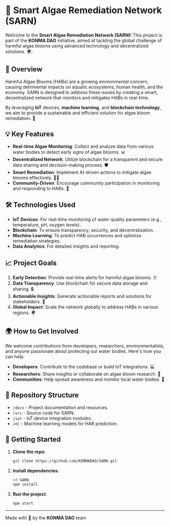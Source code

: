 # 🌿 Smart Algae Remediation Network (SARN)

Welcome to the **Smart Algae Remediation Network (SARN)**! This project is part of the **KONMA DAO** initiative, aimed at tackling the global challenge of harmful algae blooms using advanced technology and decentralized solutions. 🌍💧

## 🌊 Overview
Harmful Algae Blooms (HABs) are a growing environmental concern, causing detrimental impacts on aquatic ecosystems, human health, and the economy. SARN is designed to address these issues by creating a smart, decentralized network that monitors and mitigates HABs in real-time.

By leveraging **IoT** devices, **machine learning**, and **blockchain technology**, we aim to provide a sustainable and efficient solution for algae bloom remediation. 🌱

## 💡 Key Features
- **Real-time Algae Monitoring**: Collect and analyze data from various water bodies to detect early signs of algae blooms. 📊
- **Decentralized Network**: Utilize blockchain for a transparent and secure data sharing and decision-making process. 🛡️
- **Smart Remediation**: Implement AI-driven actions to mitigate algae blooms effectively. 🧠🤖
- **Community-Driven**: Encourage community participation in monitoring and responding to HABs. 👥

## 🛠️ Technologies Used
- **IoT Devices**: For real-time monitoring of water quality parameters (e.g., temperature, pH, oxygen levels).
- **Blockchain**: To ensure transparency, security, and decentralization.
- **Machine Learning**: To predict HAB occurrences and optimize remediation strategies.
- **Data Analytics**: For detailed insights and reporting.

## 📈 Project Goals
1. **Early Detection**: Provide real-time alerts for harmful algae blooms. ⏰
2. **Data Transparency**: Use blockchain for secure data storage and sharing. 🔒
3. **Actionable Insights**: Generate actionable reports and solutions for stakeholders. 📝
4. **Global Impact**: Scale the network globally to address HABs in various regions. 🌍

## 🌍 How to Get Involved
We welcome contributions from developers, researchers, environmentalists, and anyone passionate about protecting our water bodies. Here's how you can help:
- **Developers**: Contribute to the codebase or build IoT integrations. 💻
- **Researchers**: Share insights or collaborate on algae bloom research. 🔬
- **Communities**: Help spread awareness and monitor local water bodies. 📢

## 📂 Repository Structure
- `/docs` - Project documentation and resources.
- `/src` - Source code for SARN.
- `/iot` - IoT device integration modules.
- `/ml` - Machine learning models for HAB prediction.

## 🚀 Getting Started
1. **Clone the repo**:
    ```bash
    git clone https://github.com/KONMADAO/SARN.git
    ```
2. **Install dependencies**:
    ```bash
    cd SARN
    npm install
    ```
3. **Run the project**:
    ```bash
    npm start
    ```
---

Made with 💚 by the **KONMA DAO** team
